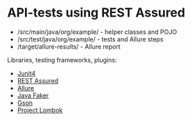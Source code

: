 # API-tests using REST Assured 
* /src/main/java/org/example/ - helper classes and POJO
* /src/test/java/org/example/ - tests and Allure steps
* /target/allure-results/ - Allure report

Libraries, testing frameworks, plugins:
* [Junit4](https://github.com/junit-team/junit4)
* [REST Assured](https://github.com/rest-assured/rest-assured)
* [Allure](https://github.com/allure-framework)
* [Java Faker](https://github.com/DiUS/java-faker)
* [Gson](https://github.com/google/gson)
* [Project Lombok](https://github.com/projectlombok/lombok)
